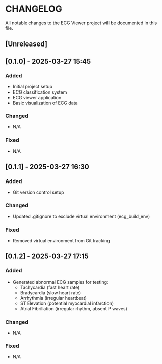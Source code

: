 # CHANGELOG

All notable changes to the ECG Viewer project will be documented in this file.

## [Unreleased]

## [0.1.0] - 2025-03-27 15:45

### Added
- Initial project setup
- ECG classification system
- ECG viewer application
- Basic visualization of ECG data

### Changed
- N/A

### Fixed
- N/A

## [0.1.1] - 2025-03-27 16:30

### Added
- Git version control setup

### Changed
- Updated .gitignore to exclude virtual environment (ecg_build_env)

### Fixed
- Removed virtual environment from Git tracking

## [0.1.2] - 2025-03-27 17:15

### Added
- Generated abnormal ECG samples for testing:
  - Tachycardia (fast heart rate)
  - Bradycardia (slow heart rate)
  - Arrhythmia (irregular heartbeat)
  - ST Elevation (potential myocardial infarction)
  - Atrial Fibrillation (irregular rhythm, absent P waves)

### Changed
- N/A

### Fixed
- N/A 